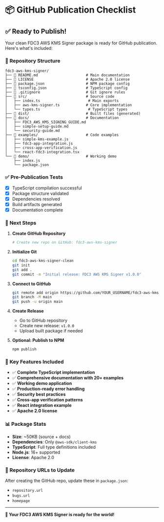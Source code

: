 # 📦 GitHub Publication Checklist

## ✅ **Ready to Publish!**

Your clean FDC3 AWS KMS Signer package is ready for GitHub publication. Here's what's included:

### 📁 **Repository Structure**
```
fdc3-aws-kms-signer/
├── 📄 README.md                      # Main documentation
├── 📄 LICENSE                        # Apache 2.0 license
├── 📄 package.json                   # NPM package config
├── 📄 tsconfig.json                  # TypeScript config
├── 📄 .gitignore                     # Git ignore rules
├── 📁 src/                           # Source code
│   ├── index.ts                      # Main exports
│   ├── aws-kms-signer.ts            # Core implementation
│   └── types.ts                      # TypeScript types
├── 📁 dist/                          # Built files (generated)
├── 📁 docs/                          # Documentation
│   ├── FDC3_AWS_KMS_SIGNING_GUIDE.md
│   ├── simple-setup-guide.md
│   └── security-guide.md
├── 📁 examples/                      # Code examples
│   ├── simple-kms-example.js
│   ├── fdc3-app-integration.js
│   ├── cross-app-verification.js
│   └── react-fdc3-integration.tsx
└── 📁 demo/                          # Working demo
    ├── index.js
    └── package.json
```

### ✅ **Pre-Publication Tests**
- [x] TypeScript compilation successful
- [x] Package structure validated
- [x] Dependencies resolved
- [x] Build artifacts generated
- [x] Documentation complete

### 🚀 **Next Steps**

1. **Create GitHub Repository**
   ```bash
   # Create new repo on GitHub: fdc3-aws-kms-signer
   ```

2. **Initialize Git**
   ```bash
   cd fdc3-aws-kms-signer-clean
   git init
   git add .
   git commit -m "Initial release: FDC3 AWS KMS Signer v1.0.0"
   ```

3. **Connect to GitHub**
   ```bash
   git remote add origin https://github.com/YOUR_USERNAME/fdc3-aws-kms-signer.git
   git branch -M main
   git push -u origin main
   ```

4. **Create Release**
   - Go to GitHub repository
   - Create new release: `v1.0.0`
   - Upload built package if needed

5. **Optional: Publish to NPM**
   ```bash
   npm publish
   ```

### 🎯 **Key Features Included**

- ✅ **Complete TypeScript implementation**
- ✅ **Comprehensive documentation with 20+ examples**
- ✅ **Working demo application**
- ✅ **Production-ready error handling**
- ✅ **Security best practices**
- ✅ **Cross-app verification patterns**
- ✅ **React integration example**
- ✅ **Apache 2.0 license**

### 📊 **Package Stats**
- **Size**: ~50KB (source + docs)
- **Dependencies**: Only `@aws-sdk/client-kms`
- **TypeScript**: Full type definitions included
- **Node.js**: 16+ supported
- **License**: Apache 2.0

### 🔗 **Repository URLs to Update**
After creating the GitHub repo, update these in `package.json`:
- `repository.url`
- `bugs.url` 
- `homepage`

---

**🎉 Your FDC3 AWS KMS Signer is ready for the world!**
